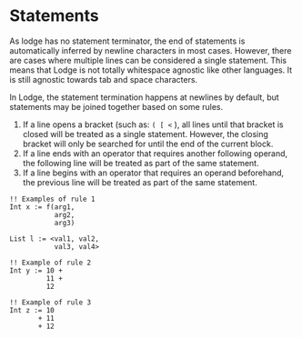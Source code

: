 # Statements
As lodge has no statement terminator, the end of statements is automatically inferred by newline characters in most cases. However, there are cases where multiple lines can be considered a single statement. This means that Lodge is not totally whitespace agnostic like other languages. It is still agnostic towards tab and space characters.

In Lodge, the statement termination happens at newlines by default, but statements may be joined together based on some rules. 
1. If a line opens a bracket (such as: `( [ <` ), all lines until that bracket is closed will be treated as a single statement. However, the closing bracket will only be searched for until the end of the current block.
2. If a line ends with an operator that requires another following operand, the following line will be treated as part of the same statement.
3. If a line begins with an operator that requires an operand beforehand, the previous line will be treated as part of the same statement.

``` Lodge
!! Examples of rule 1
Int x := f(arg1,
	       arg2,
	       arg3)

List l := <val1, val2,
	       val3, val4>	

!! Example of rule 2
Int y := 10 +
         11 +
	     12

!! Example of rule 3
Int z := 10
       + 11
       + 12
```




